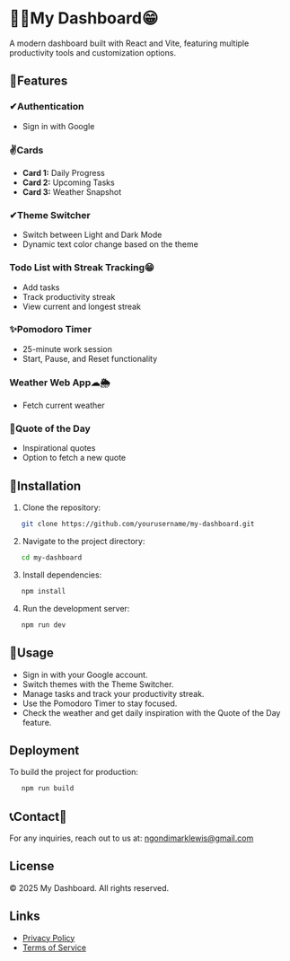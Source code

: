 # 🚀🧾My Dashboard😁

A modern dashboard built with React and Vite, featuring multiple productivity tools and customization options.

## 🔗Features

### ✔Authentication
- Sign in with Google

### ✌Cards
- **Card 1:** Daily Progress
- **Card 2:** Upcoming Tasks
- **Card 3:** Weather Snapshot

### ✔Theme Switcher
- Switch between Light and Dark Mode
- Dynamic text color change based on the theme

### Todo List with Streak Tracking😁
- Add tasks
- Track productivity streak
- View current and longest streak

### ✨Pomodoro Timer
- 25-minute work session
- Start, Pause, and Reset functionality

### Weather Web App☁🌦
- Fetch current weather

### 💯Quote of the Day
- Inspirational quotes
- Option to fetch a new quote

## 🤞Installation

1. Clone the repository:

```bash
   git clone https://github.com/yourusername/my-dashboard.git
```

2. Navigate to the project directory:

```bash
   cd my-dashboard
```

3. Install dependencies:

```bash
   npm install
```

4. Run the development server:

```bash
   npm run dev
```

## 🎯Usage

- Sign in with your Google account.
- Switch themes with the Theme Switcher.
- Manage tasks and track your productivity streak.
- Use the Pomodoro Timer to stay focused.
- Check the weather and get daily inspiration with the Quote of the Day feature.

## Deployment

To build the project for production:

```bash
   npm run build
```

## 📞Contact🤙

For any inquiries, reach out to us at: ngondimarklewis@gmail.com

## License

© 2025 My Dashboard. All rights reserved.

## Links

- [Privacy Policy](#)
- [Terms of Service](#)

